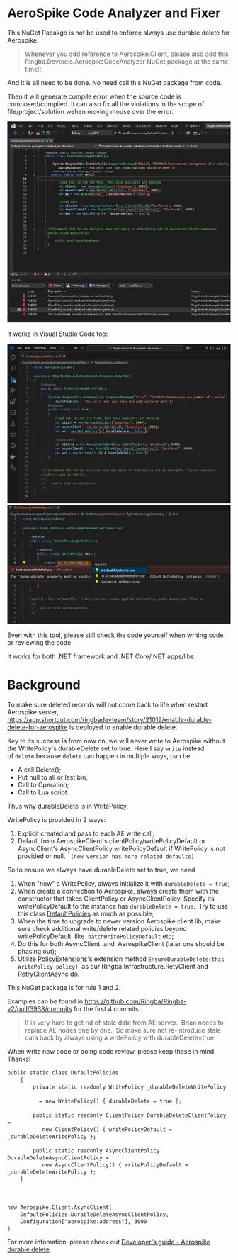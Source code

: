 # AeroSpike Code Analyzer and Fixer

This NuGet Pacakge is not be used to enforce always use durable delete for Aerospike.

> Whenever you add reference to Aerospike.Client, please also add this Ringba.Devtools.AerospikeCodeAnalyzer NuGet package at the same time!!!

And it is all need to be done. No need call this NuGet package from code.

Then it will generate compile error when the source code is composed/compiled.  It can also fix all the violations in the scope of file/project/solution wehen moving mouse over the error.

![Compile eror](./screenShots/VisualStudio-4-compile-errors.jpg)


It works in Visual Studio Code too:

![Compile eror](./screenShots/VSCode-4-compile-errors.jpg)
![Compile eror](./screenShots/VSCodeWritePolicyFix.jpg)


Even with this tool, please still check the code yourself when writing code or reviewing the code.

It works for both .NET framework and .NET Core/.NET apps/libs.

# Background

To make sure deleted records will not come back to life when restart Aerospike server, https://app.shortcut.com/ringbadevteam/story/21019/enable-durable-delete-for-aerospike is deployed to enable durable delete.

Key to its success is from now on, we will never write to Aerospike without the WritePolicy's durableDelete set to true. Here I say `write` instead of `delete` because `delete` can happen in multiple ways, can be

- A call Delete();
- Put null to all or last bin;
- Call to Operation;
- Call to Lua script.

Thus why durableDelete is in WritePolicy.

WritePolicy is provided in 2 ways:
1. Explicit created and pass to each AE write call;
1. Default from AerospikeClient's clientPolicy/writePolicyDefault or AsyncClient's AsyncClientPolicy.writePolicyDefault if WritePolicy is not provided or null.   `(new version has more related defaults)`

So to ensure we always have durableDelete set to true, we need


1. When "new" a WritePolicy, always initialize it with `durableDelete = true`;
1. When create a connection to Aerospike, always create them with the constructor that takes ClientPolicy or AsyncClientPolicy. Specify its writePolicyDefault to the instance has `durableDelete = true`.  Try to use this class [DefaultPolicies](https://github.com/Ringba/Ringba-v2/blob/ccc67a659fc5df0970c89500eb7ffaf676502957/Ringba.Infrastructure.Aerospike/DefaultPolicies.cs) as much as possible;
1. When the time to upgrade to newer version Aerospike client lib, make sure check additional write/delete related policies beyond writePolicyDefault  like  `batchWritePolicyDefault` etc;
1. Do this for both AsyncClient  and  AerospikeClient (later one should be phasing out);
1. Utilize [PolicyExtensions](https://github.com/Ringba/Ringba-v2/blob/ccc67a659fc5df0970c89500eb7ffaf676502957/Ringba.Infrastructure.Aerospike/PolicyExtensions.cs)'s extension method `EnsureDurableDelete(this WritePolicy policy)`, as our Ringba.Infrastructure.RetyClient and RetryClientAsync do.

This NuGet package is for rule 1 and 2.

Examples can be found in https://github.com/Ringba/Ringba-v2/pull/3938/commits for the first 4 commits. 



> It is very hard to get rid of stale data from AE server.  Brian needs to replace AE nodes one by one. 
So make sure not re-introduce stale data back by always using a writePolicy with durableDelete=true. 


When write new code or doing code review, please keep these in mind.  Thanks!

    
```
public static class DefaultPolicies
    {
        private static readonly WritePolicy _durableDeleteWritePolicy 

          = new WritePolicy() { durableDelete = true };

        public static readonly ClientPolicy DurableDeleteClientPolicy = 
           new ClientPolicy() { writePolicyDefault = _durableDeleteWritePolicy };

        public static readonly AsyncClientPolicy DurableDeleteAsyncClientPolicy = 
           new AsyncClientPolicy() { writePolicyDefault = _durableDeleteWritePolicy };
    }



new Aerospike.Client.AsyncClient(
    DefaultPolicies.DurableDeleteAsyncClientPolicy, 
    Configuration["aerospike:address"], 3000
)
```

For more infomation, please check out [Developer's guide - Aerospike durable delete](https://app.shortcut.com/ringbadevteam/write/IkRvYyI6I3V1aWQgIjY3ODZmM2NhLTQyYTEtNGQ1OC1hMjI4LTY3MDZmYzk5OTk2YSI=).

